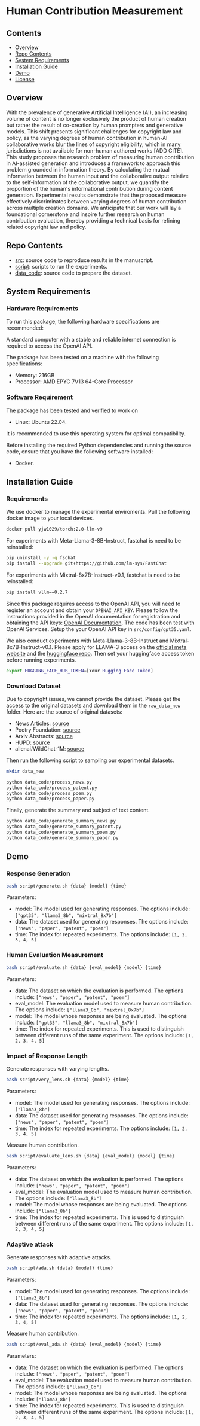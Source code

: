 # Human Contribution Measurement

## Contents
- [Overview](#overview)
- [Repo Contents](#repo-contents)
- [System Requirements](#system-requirements)
- [Installation Guide](#installation-guide)
- [Demo](#demo)
- [License](./LICENSE)


## Overview
With the prevalence of generative Artificial Intelligence (AI), an increasing volume of content is no longer exclusively the product of human creation but rather the result of co-creation by human prompters and generative models. This shift presents significant challenges for copyright law and policy, as the varying degrees of human contribution in human-AI collaborative works blur the lines of copyright eligibility, which in many jurisdictions is not available for non-human authored works [ADD CITE]. This study proposes the research problem of measuring human contribution in AI-assisted generation and introduces a framework to approach this problem grounded in information theory. By calculating the mutual information between the human input and the collaborative output relative to the self-information of the collaborative output, we quantify the proportion of the human's informational contribution during content generation. Experimental results demonstrate that the proposed measure effectively discriminates between varying degrees of human contribution across multiple creation domains. We anticipate that our work will lay a foundational cornerstone and inspire further research on human contribution evaluation, thereby providing a technical basis for refining related copyright law and policy.

## Repo Contents
- [src](./src): source code to reproduce results in the manuscript.
- [script](./script): scripts to run the experiments.
- [data_code](./data_code): source code to prepare the dataset.

## System Requirements

### Hardware Requirements

To run this package, the following hardware specifications are recommended:

A standard computer with a stable and reliable internet connection is required to access the OpenAI API.

The package has been tested on a machine with the following specifications:

* Memory: 216GB
* Processor: AMD EPYC 7V13 64-Core Processor

### Software Requirement

The package has been tested and verified to work on 

* Linux: Ubuntu 22.04.

It is recommended to use this operating system for optimal compatibility.

Before installing the required Python dependencies and running the source code, ensure that you have the following software installed:

* Docker.


## Installation Guide

### Requirements
We use docker to manage the experimental enviroments. Pull the following docker image to your local devices.
```bash
docker pull yjw1029/torch:2.0-llm-v9
```

For experiments with Meta-Llama-3-8B-Instruct, fastchat is need to be reinstalled:
```bash
pip uninstall -y -q fschat
pip install --upgrade git+https://github.com/lm-sys/FastChat
```

For experiments with Mixtral-8x7B-Instruct-v0.1, fastchat is need to be reinstalled:
```bash
pip install vllm==0.2.7
```

Since this package requires access to the OpenAI API, you will need to register an account and obtain your `OPENAI_API_KEY`. Please follow the instructions provided in the OpenAI documentation for registration and obtaining the API keys: [OpenAI Documentation](https://platform.openai.com/docs/introduction).
The code has been test with OpenAI Services.
Setup the your OpenAI API key in `src/config/gpt35.yaml`.

We also conduct experiments with Meta-Llama-3-8B-Instruct and Mixtral-8x7B-Instruct-v0.1. Please apply for LLAMA-3 access on the [official meta website](https://llama.meta.com/llama-downloads/) and the [huggingface repo](https://huggingface.co/meta-llama/Meta-Llama-3-8B-Instruct). Then set your huggingface access token before running experiments.

```bash
export HUGGING_FACE_HUB_TOKEN=[Your Hugging Face Token]
``` 

### Download Dataset
Due to copyright issues, we cannot provide the dataset. Please get the access to the original datasets and download them in the `raw_data_new` folder. Here are the source of original datasets:
- News Articles: [source](https://dataverse.harvard.edu/dataset.xhtml?persistentId=doi:10.7910/DVN/GMFCTR)
- Poetry Foundation: [source](https://www.kaggle.com/datasets/tgdivy/poetry-foundation-poems)
- Arxiv Abstracts: [source](https://huggingface.co/datasets/gfissore/arxiv-abstracts-2021)
- HUPD: [source](https://huggingface.co/datasets/HUPD/hupd/blob/main/data/2018.tar.gz)
- allenai/WildChat-1M: [source](https://huggingface.co/datasets/allenai/WildChat-1M)

Then run the following script to sampling our experimental datasets.
```bash
mkdir data_new

python data_code/process_news.py
python data_code/process_patent.py
python data_code/process_poem.py
python data_code/process_paper.py
```

Finally, generate the summary and subject of text content.
```bash
python data_code/generate_summary_news.py
python data_code/generate_summary_patent.py
python data_code/generate_summary_poem.py
python data_code/generate_summary_paper.py
```

## Demo
### Response Generation
```bash
bash script/generate.sh {data} {model} {time}
```
Parameters:
- model: The model used for generating responses. The options include: `["gpt35", "llama3_8b", "mixtral_8x7b"]`
- data: The dataset used for generating responses. The options include: `["news", "paper", "patent", "poem"]`
- time: The index for repeated experiments. The options include: `[1, 2, 3, 4, 5]`


### Human Evaluation Measurement
```bash
bash script/evaluate.sh {data} {eval_model} {model} {time}
```
Parameters:

- data: The dataset on which the evaluation is performed. The options include: `["news", "paper", "patent", "poem"]`
- eval_model: The evaluation model used to measure human contribution. The options include: `["llama3_8b", "mixtral_8x7b"]`
- model: The model whose responses are being evaluated. The options include: `["gpt35", "llama3_8b", "mixtral_8x7b"]`
- time: The index for repeated experiments. This is used to distinguish between different runs of the same experiment. The options include: `[1, 2, 3, 4, 5]`

### Impact of Response Length
Generate responses with varying lengths.
```bash
bash script/very_lens.sh {data} {model} {time}
```
Parameters:
- model: The model used for generating responses. The options include: `["llama3_8b"]`
- data: The dataset used for generating responses. The options include: `["news", "paper", "patent", "poem"]`
- time: The index for repeated experiments. The options include: `[1, 2, 3, 4, 5]`

Measure human contribution.
```bash
bash script/evaluate_lens.sh {data} {eval_model} {model} {time}
```
Parameters:
- data: The dataset on which the evaluation is performed. The options include: `["news", "paper", "patent", "poem"]`
- eval_model: The evaluation model used to measure human contribution. The options include: `["llama3_8b"]`
- model: The model whose responses are being evaluated. The options include: `["llama3_8b"]`
- time: The index for repeated experiments. This is used to distinguish between different runs of the same experiment. The options include: `[1, 2, 3, 4, 5]`

### Adaptive attack

Generate responses with adaptive attacks.
```bash
bash script/ada.sh {data} {model} {time}
```
Parameters:
- model: The model used for generating responses. The options include: `["llama3_8b"]`
- data: The dataset used for generating responses. The options include: `["news", "paper", "patent", "poem"]`
- time: The index for repeated experiments. The options include: `[1, 2, 3, 4, 5]`

Measure human contribution.
```bash
bash script/eval_ada.sh {data} {eval_model} {model} {time}
```
Parameters:
- data: The dataset on which the evaluation is performed. The options include: `["news", "paper", "patent", "poem"]`
- eval_model: The evaluation model used to measure human contribution. The options include: `["llama3_8b"]`
- model: The model whose responses are being evaluated. The options include: `["llama3_8b"]`
- time: The index for repeated experiments. This is used to distinguish between different runs of the same experiment. The options include: `[1, 2, 3, 4, 5]`